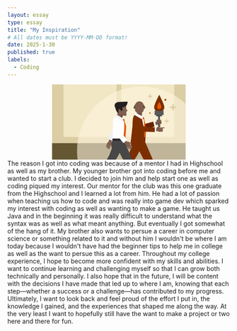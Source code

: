 ```yaml
---
layout: essay
type: essay
title: "My Inspiration"
# All dates must be YYYY-MM-DD format!
date: 2025-1-30
published: true
labels:
  - Coding
---
```


<div style="display: flex; justify-content: center; gap: 10px;">
  <img src="../img/mentor.jpg" style="width: 60%; height: auto;" alt="Project Screenshot">
</div>
  The reason I got into coding was because of a mentor I had in Highschool as well as my brother.  My younger brother got into coding before me and wanted to start a club. I decided to join him and help start one as well as coding piqued my interest. Our mentor for the club was this one graduate from the Highschool and I learned a lot from him. He had a lot of passion when teaching us how to code and was really into game dev which sparked my interest with coding as well as wanting to make a game.  He taught us Java and in the beginning it was really difficult to understand what the syntax was as well as what meant anything.  But eventually I got somewhat of the hang of it. My brother also wants to persue a career in computer science or something related to it and without him I wouldn't be where I am today because I wouldn't have had the beginner tips to help me in college as well as the want to persue this as a career.  
Throughout my college experience, I hope to become more confident with my skills and abilities. I want to continue learning and challenging myself so that I can grow both technically and personally. I also hope that in the future, I will be content with the decisions I have made that led up to where I am, knowing that each step—whether a success or a challenge—has contributed to my progress. Ultimately, I want to look back and feel proud of the effort I put in, the knowledge I gained, and the experiences that shaped me along the way. At the very least I want to hopefully still have the want to make a project or two here and there for fun.
